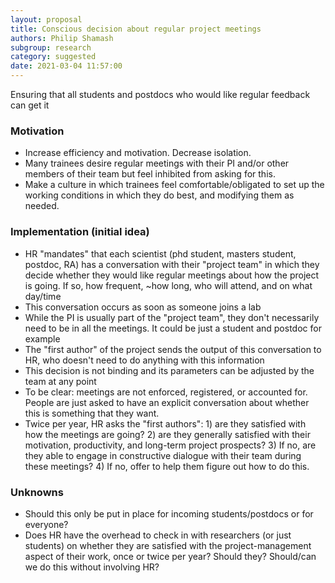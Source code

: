 ```yaml
---
layout: proposal
title: Conscious decision about regular project meetings
authors: Philip Shamash
subgroup: research
category: suggested
date: 2021-03-04 11:57:00
---
```


Ensuring that all students and postdocs who would like regular feedback can get it

<!--end summary-->

### Motivation

- Increase efficiency and motivation. Decrease isolation.
- Many trainees desire regular meetings with their PI and/or other members of their team but feel inhibited from asking for this.
- Make a culture in which trainees feel comfortable/obligated to set up the working conditions in which they do best, and modifying them as needed.


### Implementation (initial idea)

- HR "mandates" that each scientist (phd student, masters student, postdoc, RA) has a conversation with their "project team" in which 
they decide whether they would like regular meetings about how the project is going. If so, how frequent, ~how long, who will attend, and on what day/time
- This conversation occurs as soon as someone joins a lab
- While the PI is usually part of the "project team", they don't necessarily need to be in all the meetings. It could be just a student and postdoc for example
- The "first author" of the project sends the output of this conversation to HR, who doesn't need to do anything with this information
- This decision is not binding and its parameters can be adjusted by the team at any point
- To be clear: meetings are not enforced, registered, or accounted for. People are just asked to have an explicit conversation about whether this is something that they want.
- Twice per year, HR asks the "first authors": 1) are they satisfied with how the meetings are going? 2) are they generally satisfied with their motivation, productivity, and long-term project prospects? 3) If no, are they able to engage in constructive dialogue with their team during these meetings? 4) If no, offer to help them figure out how to do this.


### Unknowns

- Should this only be put in place for incoming students/postdocs or for everyone?
- Does HR have the overhead to check in with researchers (or just students) on whether they are satisfied with the project-management aspect of their work, once or twice per year? Should they? Should/can we do this without involving HR?

